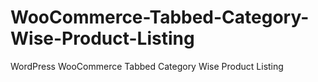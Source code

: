 WooCommerce-Tabbed-Category-Wise-Product-Listing
================================================

WordPress WooCommerce Tabbed Category Wise Product Listing
